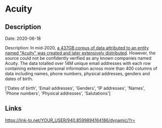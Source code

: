 # Acuity

## Description

Date: 2020-06-18

Description:
In mid-2020, <a href="https://www.troyhunt.com/acuity-who-attempts-and-failures-to-attribute-437gb-of-breached-data" target="_blank" rel="noopener">a 437GB corpus of data attributed to an entity named &quot;Acuity&quot; was created and later extensively distributed</a>. However, the source could not be confidently verified as any known companies named Acuity. The data totalled over 14M unique email addresses with each row containing extensive personal information across more than 400 columns of data including names, phone numbers, physical addresses, genders and dates of birth.


['Dates of birth', 'Email addresses', 'Genders', 'IP addresses', 'Names', 'Phone numbers', 'Physical addresses', 'Salutations']

## Links

https://link-to.net/YOUR_USER/940.8599894164186/dynamic/?r=